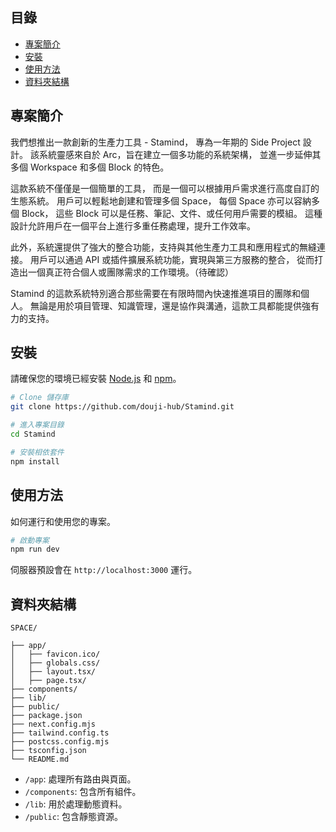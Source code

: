 ## 目錄

- [專案簡介](#專案簡介)
- [安裝](#安裝)
- [使用方法](#使用方法)
- [資料夾結構](#資料夾結構)

## 專案簡介

我們想推出一款創新的生產力工具 - Stamind，
專為一年期的 Side Project 設計。
該系統靈感來自於 Arc，旨在建立一個多功能的系統架構，
並進一步延伸其多個 Workspace 和多個 Block 的特色。

這款系統不僅僅是一個簡單的工具，
而是一個可以根據用戶需求進行高度自訂的生態系統。
用戶可以輕鬆地創建和管理多個 Space，
每個 Space 亦可以容納多個 Block，
這些 Block 可以是任務、筆記、文件、或任何用戶需要的模組。
這種設計允許用戶在一個平台上進行多重任務處理，提升工作效率。

此外，系統還提供了強大的整合功能，支持與其他生產力工具和應用程式的無縫連接。
用戶可以通過 API 或插件擴展系統功能，實現與第三方服務的整合，
從而打造出一個真正符合個人或團隊需求的工作環境。（待確認）

Stamind 的這款系統特別適合那些需要在有限時間內快速推進項目的團隊和個人。
無論是用於項目管理、知識管理，還是協作與溝通，這款工具都能提供強有力的支持。

## 安裝

請確保您的環境已經安裝 [Node.js](https://nodejs.org/) 和 [npm](https://www.npmjs.com/)。

```bash
# Clone 儲存庫
git clone https://github.com/douji-hub/Stamind.git

# 進入專案目錄
cd Stamind

# 安裝相依套件
npm install
```

## 使用方法

如何運行和使用您的專案。

```bash
# 啟動專案
npm run dev
```

伺服器預設會在 `http://localhost:3000` 運行。

## 資料夾結構

```
SPACE/

├── app/
│   ├── favicon.ico/
│   ├── globals.css/
│   ├── layout.tsx/
│   ├── page.tsx/
├── components/
├── lib/
├── public/
├── package.json
├── next.config.mjs
├── tailwind.config.ts
├── postcss.config.mjs
├── tsconfig.json
└── README.md
```

- `/app`: 處理所有路由與頁面。
- `/components`: 包含所有組件。
- `/lib`: 用於處理動態資料。
- `/public`: 包含靜態資源。
